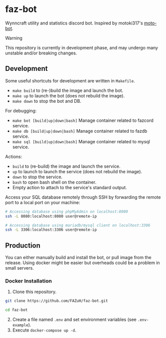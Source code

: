 # faz-bot

Wynncraft utility and statistics discord bot. Inspired by motoki317's [moto-bot](https://github.com/motoki317/moto-bot/blob/master/README.md).

> [!WARNING]
> This repository is currently in development phase, and may undergo many unstable and/or breaking changes.

## Development

Some useful shortcuts for development are written in `Makefile`.

- `make build` to (re-)build the image and launch the bot.
- `make up` to launch the bot (does not rebuild the image).
- `make down` to stop the bot and DB.

For debugging:

- `make bot [build|up|down|bash]` Manage container related to fazcord service.
- `make db [build|up|down|bash]` Manage container related to fazdb service.
- `make sql [build|up|down|bash]` Manage container related to mysql service.

Actions:

- `build` to (re-build) the image and launch the service.
- `up` to launch to launch the service (does not rebuild the image).
- `down` to stop the service.
- `bash` to open bash shell on the container.
- Empty action to attach to the service's standard output.

Access your SQL database remotely through SSH by forwarding the remote port to a local port on your machine:

```sh
# Accessing database using phpMyAdmin on localhost:8080
ssh -L 8080:localhost:8080 user@remote-ip

# Accessing database using mariadb/mysql client on localhost:3306
ssh -L 3306:localhost:3306 user@remote-ip
```

## Production

You can either manually build and install the bot, or pull image from the release.
Using docker might be easier but overheads could be a problem in small servers.

### Docker Installation

1. Clone this repository.

```sh
git clone https://github.com/FAZuH/faz-bot.git

cd faz-bot
```

2. Create a file named `.env` and set environment variables (see `.env-example`).
3. Execute `docker-compose up -d`.
